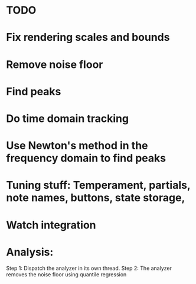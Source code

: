 #  TODO

# Fix rendering scales and bounds

# Remove noise floor
# Find peaks
# Do time domain tracking
# Use Newton's method in the frequency domain to find peaks

# Tuning stuff: Temperament, partials, note names, buttons, state storage, 
# Watch integration



# Analysis:

Step 1: Dispatch the analyzer in its own thread.
Step 2: The analyzer removes the noise floor using quantile regression
